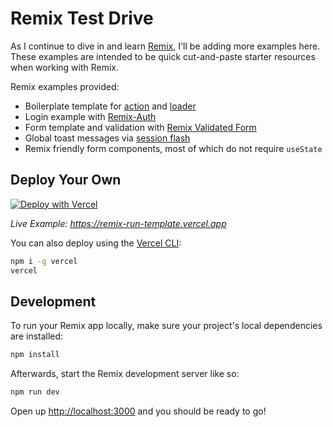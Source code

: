 # Remix Test Drive

As I continue to dive in and learn [Remix](https://remix.run/docs), I'll be adding more examples here. These examples are intended to be quick cut-and-paste starter resources when working with Remix.

Remix examples provided:

- Boilerplate template for [action](https://remix.run/docs/en/v1/hooks/use-action-data) and [loader](https://remix.run/docs/en/v1/hooks/use-loader-data)
- Login example with [Remix-Auth](https://github.com/sergiodxa/remix-auth)
- Form template and validation with [Remix Validated Form](https://github.com/sergiodxa/remix-auth-form)
- Global toast messages via [session flash](https://remix.run/docs/en/v1/utils/sessions#sessionflashkey-value)
- Remix friendly form components, most of which do not require `useState`

## Deploy Your Own

[![Deploy with Vercel](https://vercel.com/button)](https://vercel.com/new/clone?repository-url=https://github.com/vercel/vercel/tree/main/examples/remix&template=remix)

_Live Example: https://remix-run-template.vercel.app_

You can also deploy using the [Vercel CLI](https://vercel.com/cli):

```sh
npm i -g vercel
vercel
```

## Development

To run your Remix app locally, make sure your project's local dependencies are installed:

```sh
npm install
```

Afterwards, start the Remix development server like so:

```sh
npm run dev
```

Open up [http://localhost:3000](http://localhost:3000) and you should be ready to go!
